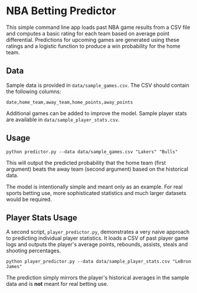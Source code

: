 # NBA Betting Predictor

This simple command line app loads past NBA game results from a CSV file and
computes a basic rating for each team based on average point differential.
Predictions for upcoming games are generated using these ratings and a logistic
function to produce a win probability for the home team.

## Data

Sample data is provided in `data/sample_games.csv`. The CSV should contain the
following columns:

```
date,home_team,away_team,home_points,away_points
```

Additional games can be added to improve the model. Sample player stats are
available in `data/sample_player_stats.csv`.

## Usage

```
python predictor.py --data data/sample_games.csv "Lakers" "Bulls"
```

This will output the predicted probability that the home team (first argument)
beats the away team (second argument) based on the historical data.

The model is intentionally simple and meant only as an example. For real sports
betting use, more sophisticated statistics and much larger datasets would be
required.

## Player Stats Usage

A second script, `player_predictor.py`, demonstrates a very naive approach to predicting individual player statistics. It loads a CSV of past player game logs and outputs the player's average points, rebounds, assists, steals and shooting percentages.

```
python player_predictor.py --data data/sample_player_stats.csv "LeBron James"
```

The prediction simply mirrors the player's historical averages in the sample data and is **not** meant for real betting use.

